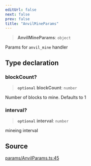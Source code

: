 ```yaml
---
editUrl: false
next: false
prev: false
title: "AnvilMineParams"
---
```


> **AnvilMineParams**: `object`

Params for `anvil_mine` handler

## Type declaration

### blockCount?

> **`optional`** **blockCount**: `number`

Number of blocks to mine. Defaults to 1

### interval?

> **`optional`** **interval**: `number`

mineing interval

## Source

[params/AnvilParams.ts:45](https://github.com/evmts/tevm-monorepo/blob/main/packages/actions-types/src/params/AnvilParams.ts#L45)
